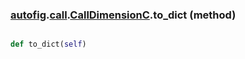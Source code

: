 ### [autofig](autofig.md).[call](autofig.call.md).[CallDimensionC](autofig.call.CallDimensionC.md).to_dict (method)


```py

def to_dict(self)

```


